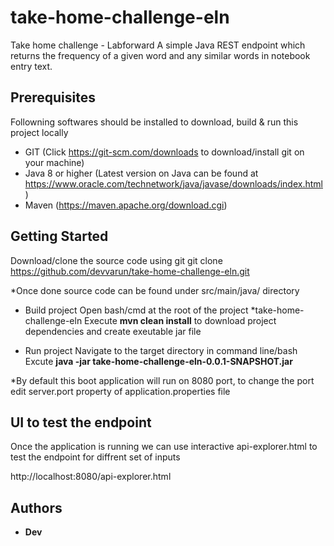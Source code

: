 # take-home-challenge-eln
Take home challenge - Labforward
A simple Java REST endpoint which returns the frequency of a given word and any similar words in notebook entry text.

## Prerequisites

Followning softwares should be installed to download, build & run this project locally 
- GIT (Click https://git-scm.com/downloads to download/install git on your machine) 
- Java 8 or higher (Latest version on Java can be found at https://www.oracle.com/technetwork/java/javase/downloads/index.html)
- Maven (https://maven.apache.org/download.cgi)

## Getting Started

Download/clone the source code using git
git clone https://github.com/devvarun/take-home-challenge-eln.git 

*Once done source code can be found under src/main/java/ directory

- Build project 
Open bash/cmd at the root of the project *take-home-challenge-eln 
Execute **mvn clean install** to download project dependencies and create exeutable jar file  

- Run project
Navigate to the target directory in command line/bash
Excute **java -jar take-home-challenge-eln-0.0.1-SNAPSHOT.jar**

*By default this boot application will run on 8080 port, to change the port edit server.port property of application.properties file

## UI to test the endpoint

Once the application is running we can use interactive api-explorer.html to test the endpoint for diffrent set of inputs

http://localhost:8080/api-explorer.html


## Authors

* **Dev** 

